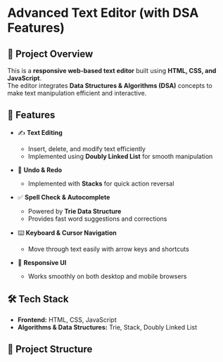 # Advanced Text Editor (with DSA Features)

## 📌 Project Overview
This is a **responsive web-based text editor** built using **HTML, CSS, and JavaScript**.  
The editor integrates **Data Structures & Algorithms (DSA)** concepts to make text manipulation efficient and interactive.

## 🚀 Features
- ✍️ **Text Editing**
  - Insert, delete, and modify text efficiently  
  - Implemented using **Doubly Linked List** for smooth manipulation  

- 🔄 **Undo & Redo**
  - Implemented with **Stacks** for quick action reversal  

- ✅ **Spell Check & Autocomplete**
  - Powered by **Trie Data Structure**  
  - Provides fast word suggestions and corrections  

- ⌨️ **Keyboard & Cursor Navigation**
  - Move through text easily with arrow keys and shortcuts  

- 📱 **Responsive UI**
  - Works smoothly on both desktop and mobile browsers  

## 🛠️ Tech Stack
- **Frontend:** HTML, CSS, JavaScript  
- **Algorithms & Data Structures:** Trie, Stack, Doubly Linked List  

## 📂 Project Structure
